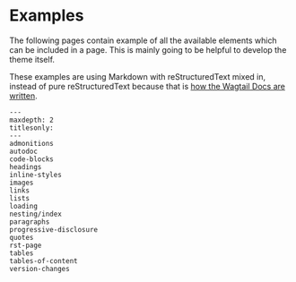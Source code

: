 # Examples

The following pages contain example of all the available elements which can be included in a page.
This is mainly going to be helpful to develop the theme itself.

These examples are using Markdown with reStructuredText mixed in, instead of pure reStructuredText because that is [how the Wagtail Docs are written](https://github.com/wagtail/wagtail/blob/main/docs/contributing/documentation_guidelines.md).

```{toctree}
---
maxdepth: 2
titlesonly:
---
admonitions
autodoc
code-blocks
headings
inline-styles
images
links
lists
loading
nesting/index
paragraphs
progressive-disclosure
quotes
rst-page
tables
tables-of-content
version-changes
```
